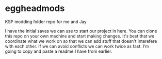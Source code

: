 # eggheadmods
KSP modding folder repo for me and Jay

I have the initial saves we can use to start our project in here. You can clone this repo on your own machine and start making changes. It's best that we coordinate what we work on so that we can add stuff that doesn't interefere with each other. If we can avoid conflicts we can work twice as fast. I'm going to copy and paste a readme I have from earlier.


